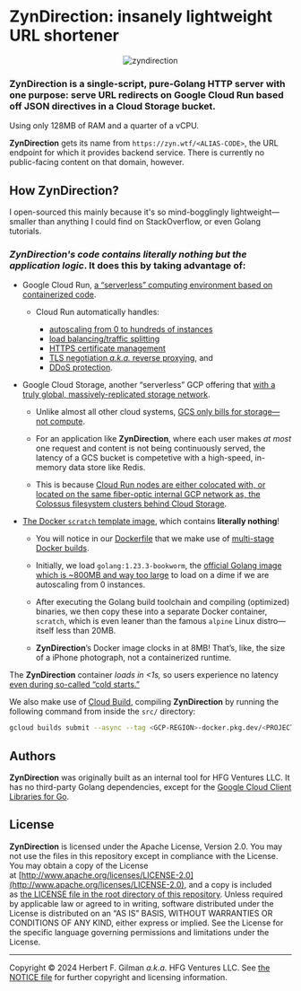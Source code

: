 # ZynDirection: insanely lightweight URL shortener

<div align="center">
 
![zyndirection](https://github.com/user-attachments/assets/9c16e9ce-f75f-4098-8b08-024da5d3d448)

</div>

### **ZynDirection** is a single-script, pure-Golang HTTP server with one purpose: **serve URL redirects on Google Cloud Run** based off JSON directives in a Cloud Storage bucket.

Using only 128MB of RAM and a quarter of a vCPU.

**ZynDirection** gets its name from `https://zyn.wtf/<ALIAS-CODE>`, the URL endpoint for which it provides backend service. There is currently no public-facing content on that domain, however.

## How ZynDirection?

I open-sourced this mainly because it's so mind-bogglingly lightweight—smaller than anything I could find on StackOverflow, or even Golang tutorials.

### _**ZynDirection**'s code contains literally nothing but the application logic_. It does this by taking advantage of:

* Google Cloud Run, [a “serverless” computing environment based on containerized code](https://cloud.google.com/run/docs/overview/what-is-cloud-run).

  * Cloud Run automatically handles:

    * [autoscaling from 0 to hundreds of instances](https://cloud.google.com/run/docs/about-instance-autoscaling)
    * [load balancing/traffic splitting](https://cloud.google.com/run/docs/rollouts-rollbacks-traffic-migration)
    * [HTTPS certificate management](https://cloud.google.com/run/docs/mapping-custom-domains)
    * [TLS negotiation _a.k.a._ reverse proxying](https://cloud.google.com/run/docs/triggering/https-request), and
    * [DDoS protection](https://cloud.google.com/run/docs/securing/security).

* Google Cloud Storage, another “serverless” GCP offering that [with a truly global, massively-replicated storage network](https://cloud.google.com/storage/docs/locations).

  * Unlike almost all other cloud systems, [GCS only bills for storage—not compute](https://cloud.google.com/storage/pricing).

  * For an application like **ZynDirection**, where each user makes *at most* one request and content is not being continuously served, the latency of a GCS bucket is competetive with a high-speed, in-memory data store like Redis.

  * This is because [Cloud Run nodes are either colocated with, or located on the same fiber-optic internal GCP network as, the Colossus filesystem clusters behind Cloud Storage](https://cloud.google.com/storage/docs/google-integration).

* [The Docker `scratch` template image](https://hub.docker.com/_/scratch), which contains **literally nothing**!

  * You will notice in our [Dockerfile](src/Dockerfile) that we make use of [multi-stage Docker builds](https://docs.docker.com/build/building/multi-stage/).

  * Initially, we load `golang:1.23.3-bookworm`, the [official Golang image which is ~800MB and way too large](https://hub.docker.com/_/golang) to load on a dime if we are autoscaling from 0 instances.

  * After executing the Golang build toolchain and compiling (optimized) binaries, we then copy these into a separate Docker container, `scratch`, which is even leaner than the famous `alpine` Linux distro—itself less than 20MB.

  * **ZynDirection**’s Docker image clocks in at 8MB! That’s, like, the size of a iPhone photograph, not a containerized runtime.

The **ZynDirection** container _loads in <1s,_ so users experience no latency [even during so-called “cold starts.”](https://cloud.google.com/functions/docs/bestpractices/tips#min)

We also make use of [Cloud Build](https://cloud.google.com/build/docs), compiling **ZynDirection** by running the following command from inside the `src/` directory:

```bash
gcloud builds submit --async --tag <GCP-REGION>-docker.pkg.dev/<PROJECT-NAME>/zyndirection/zdserver:1.0
```

## Authors

**ZynDirection** was originally built as an internal tool for HFG Ventures LLC. It has no third-party Golang dependencies, except for the [Google Cloud Client Libraries for Go](https://cloud.google.com/go/docs/reference).

## License

**ZynDirection** is licensed under the Apache License, Version 2.0. You may not use the files in this repository except in compliance with the License. You may obtain a copy of the License at [http://www.apache.org/licenses/LICENSE-2.0](http://www.apache.org/licenses/LICENSE-2.0), and a copy is included as [the LICENSE file in the root directory of this repository](LICENSE). Unless required by applicable law or agreed to in writing, software distributed under the License is distributed on an “AS IS” BASIS, WITHOUT WARRANTIES OR CONDITIONS OF ANY KIND, either express or implied. See the License for the specific language governing permissions and limitations under the License.

---
Copyright © 2024 Herbert F. Gilman _a.k.a._ HFG Ventures LLC. See [the NOTICE file](NOTICE.md) for further copyright and licensing information.

